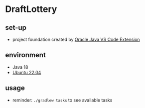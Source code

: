 # DraftLottery

## set-up
- project foundation created by [Oracle Java VS Code Extension](https://marketplace.visualstudio.com/items?itemName=Oracle.oracle-java)

## environment
- Java 18
- [Ubuntu 22.04](https://www.releases.ubuntu.com/22.04/)

## usage
- reminder: `./gradlew tasks` to see available tasks
